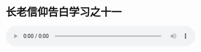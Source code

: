 # 长老信仰告白学习之十一

<audio style="width: 100%;" preload="false" controls controlslist="nodownload"><source src="//cdn.simai.ml/audio/mp3/old/12281.mp3" type="audio/mpeg">Your browser does not support the audio element.</audio>



